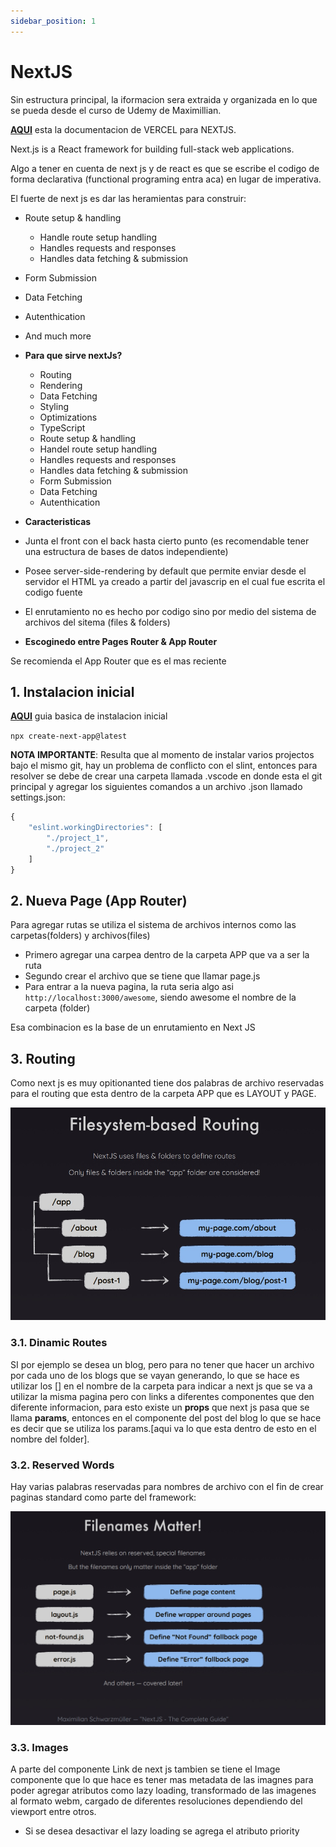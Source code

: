 ```yaml
---
sidebar_position: 1
---
```


# NextJS

Sin estructura principal, la iformacion sera extraida y organizada en lo que se pueda desde el curso de Udemy de Maximillian.

[**AQUI**](https://nextjs.org/docs) esta la documentacion de VERCEL para NEXTJS.

Next.js is a React framework for building full-stack web applications.

Algo a tener en cuenta de next js y de react es que se escribe el codigo de forma declarativa (functional programing entra aca) en lugar de imperativa.

El fuerte de next js es dar las heramientas para construir:

- Route setup & handling
  - Handle route setup handling
  - Handles requests and responses
  - Handles data fetching & submission
- Form Submission
- Data Fetching
- Autenthication
- And much more

- **Para que sirve nextJs?**

  - Routing
  - Rendering
  - Data Fetching
  - Styling
  - Optimizations
  - TypeScript
  - Route setup & handling
  - Handel route setup handling
  - Handles requests and responses
  - Handles data fetching & submission
  - Form Submission
  - Data Fetching
  - Autenthication

- **Caracteristicas**

- Junta el front con el back hasta cierto punto (es recomendable tener una estructura de bases de datos independiente)
- Posee server-side-rendering by default que permite enviar desde el servidor el HTML ya creado a partir del javascrip en el cual fue escrita el codigo fuente
- El enrutamiento no es hecho por codigo sino por medio del sistema de archivos del sitema (files & folders)

- **Escoginedo entre Pages Router & App Router**

Se recomienda el App Router que es el mas reciente

## 1. Instalacion inicial

[**AQUI**](https://nextjs.org/docs/getting-started/installation) guia basica de instalacion inicial

`npx create-next-app@latest`

**NOTA IMPORTANTE**: Resulta que al momento de instalar varios projectos bajo el mismo git, hay un problema de conflicto con el slint, entonces para resolver se debe de crear una carpeta llamada .vscode en donde esta el git principal y agregar los siguientes comandos a un archivo .json llamado settings.json:

```javascript
{
    "eslint.workingDirectories": [
        "./project_1",
        "./project_2"
    ]
}
```

## 2. Nueva Page (App Router)

Para agregar rutas se utiliza el sistema de archivos internos como las carpetas(folders) y archivos(files)

- Primero agregar una carpea dentro de la carpeta APP que va a ser la ruta
- Segundo crear el archivo que se tiene que llamar page.js
- Para entrar a la nueva pagina, la ruta seria algo asi `http://localhost:3000/awesome`, siendo awesome el nombre de la carpeta (folder)

Esa combinacion es la base de un enrutamiento en Next JS

## 3. Routing

Como next js es muy opitionanted tiene dos palabras de archivo reservadas para el routing que esta dentro de la carpeta APP que es LAYOUT y PAGE.

![**RESERVED WORDS**](../src/images/nextjs%20diapositivas/001-routing.jpg)

### 3.1. Dinamic Routes

SI por ejemplo se desea un blog, pero para no tener que hacer un archivo por cada uno de los blogs que se vayan generando, lo que se hace es utilizar los [] en el nombre de la carpeta para indicar a next js que se va a utilizar la misma pagina pero con links a diferentes componentes que den diferente informacion, para esto existe un **props** que next js pasa que se llama **params**, entonces en el componente del post del blog lo que se hace es decir que se utiliza los params.[aqui va lo que esta dentro de esto en el nombre del folder].

### 3.2. Reserved Words

Hay varias palabras reservadas para nombres de archivo con el fin de crear paginas standard como parte del framework:

![**RESERVED WORDS**](../src/images/nextjs%20diapositivas/002-reservedRoutingWords.jpg)

### 3.3. Images

A parte del componente Link de next js tambien se tiene el Image componente que lo que hace es tener mas metadata de las imagnes para poder agregar atributos como lazy loading, transformado de las imagenes al formato webm, cargado de diferentes resoluciones dependiendo del viewport entre otros.

- Si se desea desactivar el lazy loading se agrega el atributo priority

